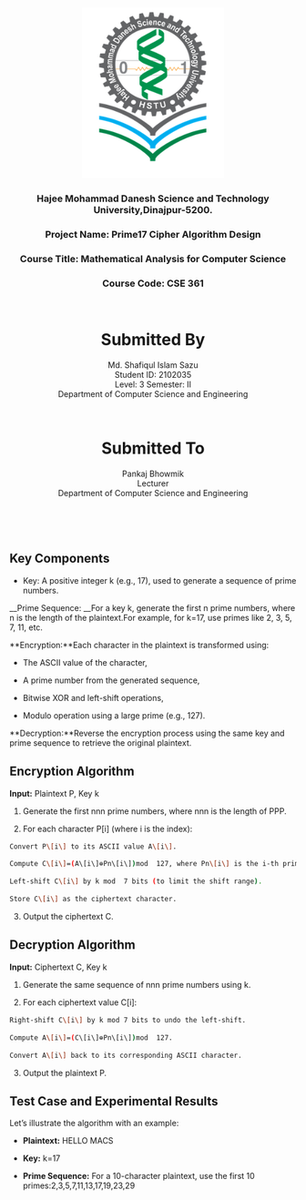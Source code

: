 <p align="center">
  <img src="HSTU_Logo.png" alt="HSTU Logo" width="250" height="300">
</p>

<h3 align="center">
  Hajee Mohammad Danesh Science and Technology University,Dinajpur-5200.
</h3>
<h3 align="center">
Project Name: Prime17 Cipher Algorithm Design
</h3>

<h3 align="center">
  Course Title: Mathematical Analysis for Computer Science
</h3>

<h3 align="center">
  Course Code: CSE 361
</h3>
<br>
<h1 align="center">Submitted By</h1>

 <p align="center">Md. Shafiqul Islam Sazu<br>Student ID: 2102035<br>Level: 3 Semester: II<br>Department of Computer Science and Engineering</p>
 <br>

<h1 align="center">Submitted To</h1>

 <p align="center">Pankaj Bhowmik<br>Lecturer<br>Department of Computer Science and Engineering</p>


<br><br><br>


Key Components
--------------

- Key: A positive integer k (e.g., 17), used to generate a sequence of prime numbers.

__Prime Sequence:  __For a key k, generate the first n prime numbers, where n is the length of the plaintext.For example, for k=17, use primes like 2, 3, 5, 7, 11, etc.

**Encryption:**Each character in the plaintext is transformed using:

*   The ASCII value of the character,
    
*   A prime number from the generated sequence,
    
*   Bitwise XOR and left-shift operations,
    
*   Modulo operation using a large prime (e.g., 127).
    

**Decryption:**Reverse the encryption process using the same key and prime sequence to retrieve the original plaintext.

Encryption Algorithm
--------------------

**Input:** Plaintext P, Key k

1.  Generate the first nnn prime numbers, where nnn is the length of PPP.
    
2.  For each character P\[i\] (where i is the index):
   ```sh
   Convert P\[i\] to its ASCII value A\[i\].
   ```
   ```sh
   Compute C\[i\]=(A\[i\]⊕Pn\[i\])mod  127, where Pn\[i\] is the i-th prime.
   ```
   ```sh     
   Left-shift C\[i\] by k mod  7 bits (to limit the shift range).
   ```
   ```sh   
   Store C\[i\] as the ciphertext character.
   ``` 
        
3.  Output the ciphertext C.
    

Decryption Algorithm
--------------------

**Input:** Ciphertext C, Key k

1.  Generate the same sequence of nnn prime numbers using k.
    
2.  For each ciphertext value C\[i\]:
    
  ```sh
  Right-shift C\[i\] by k mod 7 bits to undo the left-shift.
  ```
  ```sh   
  Compute A\[i\]=(C\[i\]⊕Pn\[i\])mod  127.
  ```
  ```sh   
  Convert A\[i\] back to its corresponding ASCII character.
  ``` 
        
3.  Output the plaintext P.
    

Test Case and Experimental Results
----------------------------------

Let’s illustrate the algorithm with an example:

*   **Plaintext:** HELLO MACS
    
*   **Key:** k=17
    
*   **Prime Sequence:** For a 10-character plaintext, use the first 10 primes:2,3,5,7,11,13,17,19,23,29
